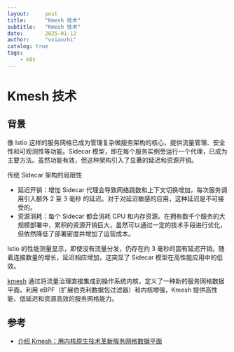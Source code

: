 ```yaml
---
layout:     post
title:      "Kmesh 技术"
subtitle:   "Kmesh 技术"
date:       2025-01-12
author:     "vxiaozhi"
catalog: true
tags:
    - k8s
---
```


# Kmesh 技术

## 背景

像 Istio 这样的服务网格已成为管理复杂微服务架构的核心，提供流量管理、安全性和可观测性等功能。Sidecar 模型，即在每个服务实例旁运行一个代理，已成为主要方法。虽然功能有效，但这种架构引入了显著的延迟和资源开销。

传统 Sidecar 架构的局限性

- 延迟开销：增加 Sidecar 代理会导致网络跳数和上下文切换增加，每次服务调用引入额外 2 至 3 毫秒 的延迟。对于对延迟敏感的应用，这种延迟是不可接受的。
- 资源消耗：每个 Sidecar 都会消耗 CPU 和内存资源。在拥有数千个服务的大规模部署中，累积的资源开销巨大，虽然可以通过一定的技术手段进行优化，但依然降低了部署密度并增加了运营成本。

Istio 的性能测量显示，即使没有流量分发，仍存在约 3 毫秒的固有延迟开销。随着连接数量的增长，延迟相应增加，这突显了 Sidecar 模型在高性能应用中的低效。

[kmesh](https://github.com/kmesh-net/kmesh)  通过将流量治理直接集成到操作系统内核，定义了一种新的服务网格数据平面。利用 eBPF（扩展伯克利数据包过滤器）和内核增强，Kmesh 提供高性能、低延迟和资源高效的服务网格能力。




## 参考

- [介绍 Kmesh：用内核原生技术革新服务网格数据平面](https://jimmysong.io/blog/introducing-kmesh-kernel-native-service-mesh/)
